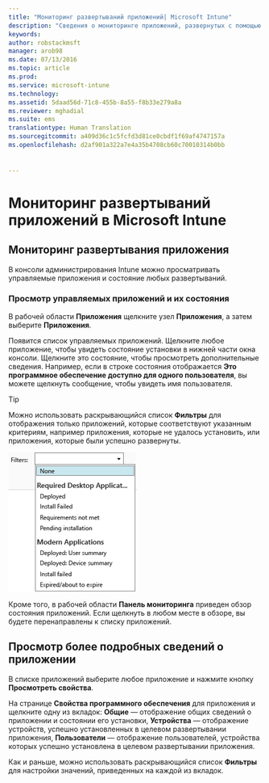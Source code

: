 ```yaml
---
title: "Мониторинг развертываний приложений| Microsoft Intune"
description: "Сведения о мониторинге приложений, развернутых с помощью Intune."
keywords: 
author: robstackmsft
manager: arob98
ms.date: 07/13/2016
ms.topic: article
ms.prod: 
ms.service: microsoft-intune
ms.technology: 
ms.assetid: 5daad56d-71c8-455b-8a55-f8b33e279a8a
ms.reviewer: mghadial
ms.suite: ems
translationtype: Human Translation
ms.sourcegitcommit: a409d36c1c5fcfd3d81ce0cbdf1f69af4747157a
ms.openlocfilehash: d2af901a322a7e4a35b4708cb60c70010314b0bb


---
```



# Мониторинг развертываний приложений в Microsoft Intune

## Мониторинг развертывания приложения
В консоли администрирования Intune можно просматривать управляемые приложения и состояние любых развертываний.

### Просмотр управляемых приложений и их состояния
В рабочей области **Приложения** щелкните узел **Приложения**, а затем выберите **Приложения**.

Появится список управляемых приложений. Щелкните любое приложение, чтобы увидеть состояние установки в нижней части окна консоли. Щелкните это состояние, чтобы просмотреть дополнительные сведения. Например, если в строке состояния отображается **Это программное обеспечение доступно для одного пользователя**, вы можете щелкнуть сообщение, чтобы увидеть имя пользователя.

> [!TIP]
> Можно использовать раскрывающийся список **Фильтры** для отображения только приложений, которые соответствуют указанным критериям, например приложения, которые не удалось установить, или приложения, которые были успешно развернуты.
> 
> ![Пример фильтров приложений](./media/app-filters.png)

Кроме того, в рабочей области **Панель мониторинга** приведен обзор состояния приложений. Если щелкнуть в любом месте в обзоре, вы будете перенаправлены к списку приложений.

## Просмотр более подробных сведений о приложении
В списке приложений выберите любое приложение и нажмите кнопку **Просмотреть свойства**.

На странице **Свойства программного обеспечения** для приложения и щелкните одну из вкладок: **Общие** — отображение общих сведений о приложении и состоянии его установки, **Устройства** — отображение устройств, успешно установленных в целевом развертывании приложения, **Пользователи** — отображение пользователей, устройства которых успешно установлена в целевом развертывании приложения.

Как и раньше, можно использовать раскрывающийся список **Фильтры** для настройки значений, приведенных на каждой из вкладок.






<!--HONumber=Jul16_HO3-->


